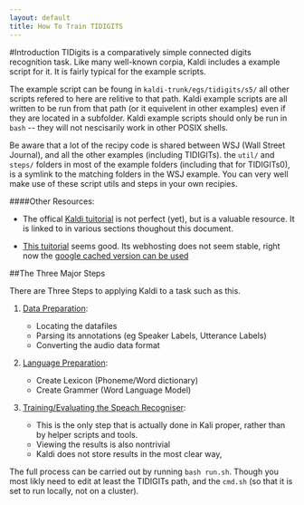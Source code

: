 ```yaml
---
layout: default
title: How To Train TIDIGITS
---
```


#Introduction
TIDigits is a comparatively simple connected digits recognition task.
Like many well-known corpia, Kaldi includes a example script for it.
It is fairly typical for the example scripts.

The example script can be foung in `kaldi-trunk/egs/tidigits/s5/` all other scripts refered to here are relitive to that path. Kaldi example scripts are all written to be run from that path (or it equivelent in other examples) even if they are located in a subfolder.
Kaldi example scripts should only be run in `bash` -- they will not nescisarily work in other POSIX shells.

Be aware that a lot of the recipy code is shared between WSJ (Wall Street Journal), and all the other examples (including TIDIGITs).
the `util/` and `steps/` folders in most of the example folders (including that for TIDIGITs0),
is a symlink to the matching folders in the WSJ example. You can very well make use of these script utils and steps in your own recipies.


####Other Resources:

 - The offical [Kaldi tuitorial](http://kaldi.sourceforge.net/tutorial.html) is not perfect (yet), but is a valuable resource. It is linked to in various sections thoughout this document.

 - [This tuitorial](http://analytcz.com/kaldi-hybrid-mlphmm-asr-2/) seems good. Its webhosting does not seem stable, right now the [google cached version can be used](http://webcache.googleusercontent.com/search?q=cache:z-MGlCv917sJ:analytcz.com/kaldi-hybrid-mlphmm-asr-2/)


##The Three Major Steps

There are Three Steps to applying Kaldi to a task such as this.


 1. [Data Preparation](./data_prep):
    * Locating the datafiles
    * Parsing its annotations (eg Speaker Labels, Utterance Labels)
    * Converting the audio data format
 2. [Language Preparation](./lang_prep):
    * Create Lexicon (Phoneme/Word dictionary)
    * Create Grammer (Word Language Model)
    
 3. [Training/Evaluating the Speach Recogniser](train_eval):
    * This is the only step that is actually done in Kali proper, rather than by helper scripts and tools.
    * Viewing the results is also nontrivial
    * Kaldi does not store results in the most clear way,

The full process can be carried out by running `bash run.sh`. Though you most likly need to edit at least the TIDIGITs path, and the `cmd.sh` (so that it is set to run locally, not on a cluster).






